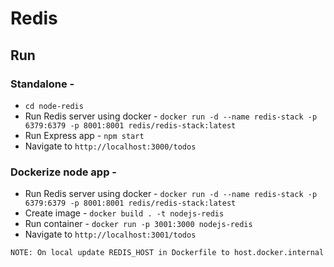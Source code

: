 # Redis

## Run

### Standalone -
- ```cd node-redis```
- Run Redis server using docker - 
```docker run -d --name redis-stack -p 6379:6379 -p 8001:8001 redis/redis-stack:latest```
- Run Express app - 
```npm start```
- Navigate to ```http://localhost:3000/todos```

### Dockerize node app -
- Run Redis server using docker - 
```docker run -d --name redis-stack -p 6379:6379 -p 8001:8001 redis/redis-stack:latest```
- Create image - ```docker build . -t nodejs-redis```
- Run container - ```docker run -p 3001:3000 nodejs-redis```
- Navigate to ```http://localhost:3001/todos```
```
NOTE: On local update REDIS_HOST in Dockerfile to host.docker.internal
```